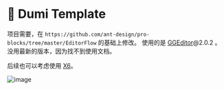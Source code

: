 # 🌟 Dumi Template

项目需要，在 `https://github.com/ant-design/pro-blocks/tree/master/EditorFlow` 的基础上修改。
使用的是 [GGEditor](https://github.com/alibaba/GGEditor)@2.0.2 。
没用最新的版本，因为找不到使用文档。

后续也可以考虑使用 [X6](https://github.com/antvis/X6)。

![image](https://user-images.githubusercontent.com/11746742/120453621-ca017980-c3c5-11eb-84be-52da4c79acac.png)
